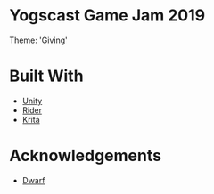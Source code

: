 # Yogscast Game Jam 2019
Theme: 'Giving'

# Built With
* [Unity](https://unity.com/)
* [Rider](https://www.jetbrains.com/rider/)
* [Krita](https://krita.org/)

# Acknowledgements
* [Dwarf](https://opengameart.org/content/pixel-art-dwarf-sprites)
